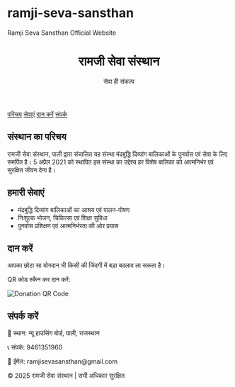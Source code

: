 # ramji-seva-sansthan
Ramji Seva Sansthan Official Website
<!DOCTYPE html><html lang="hi">
<head>
</head>
<body>
  <header>
    <h1>रामजी सेवा संस्थान</h1>
    <p>सेवा ही संकल्प</p>
  </header>
  <nav>
    <a href="#about">परिचय</a>
    <a href="#services">सेवाएं</a>
    <a href="#donate">दान करें</a>
    <a href="#contact">संपर्क</a>
  </nav>  <section id="about">
    <h2>संस्थान का परिचय</h2>
    <p>रामजी सेवा संस्थान, पाली द्वारा संचालित यह संस्था मंदबुद्धि दिव्यांग बालिकाओं के पुनर्वास एवं सेवा के लिए समर्पित है। 5 अप्रैल 2021 को स्थापित इस संस्था का उद्देश्य हर विशेष बालिका को आत्मनिर्भर एवं सुरक्षित जीवन देना है।</p>
  </section>  <section id="services">
    <h2>हमारी सेवाएं</h2>
    <ul>
      <li>मंदबुद्धि दिव्यांग बालिकाओं का आश्रय एवं पालन-पोषण</li>
      <li>निःशुल्क भोजन, चिकित्सा एवं शिक्षा सुविधा</li>
      <li>पुनर्वास प्रशिक्षण एवं आत्मनिर्भरता की ओर प्रयास</li>
    </ul>
  </section>  <section id="donate">
    <h2>दान करें</h2>
    <p>आपका छोटा सा योगदान भी किसी की जिंदगी में बड़ा बदलाव ला सकता है।</p>
    <div class="qr">
      <p>QR कोड स्कैन कर दान करें:</p>
      <img src="qr-code.png" alt="Donation QR Code" class="qr-img">
    </div>
  </section>  <section id="contact">
    <h2>संपर्क करें</h2>
    <p>📍 स्थान: न्यू हाउसिंग बोर्ड, पाली, राजस्थान</p>
    <p>📞 संपर्क: 9461351960</p>
    <p>📧 ईमेल: ramjisevasansthan@gmail.com</p>
  </section>  <footer>
    <p>&copy; 2025 रामजी सेवा संस्थान | सभी अधिकार सुरक्षित</p>
  </footer>
</body>
</html>
